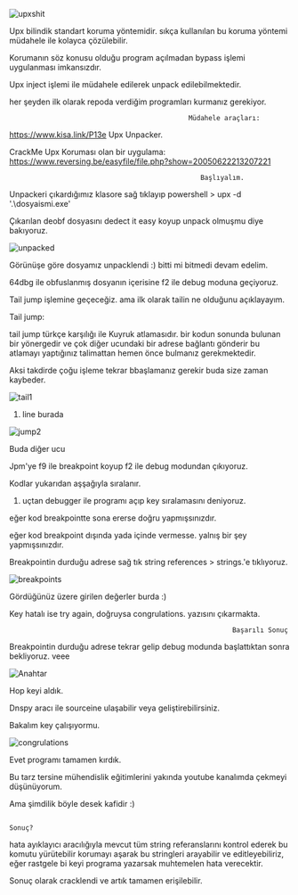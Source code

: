 ![upxshit](https://user-images.githubusercontent.com/30727573/121819411-a24bc480-cc95-11eb-8698-305928e30573.png)



Upx bilindik standart koruma yöntemidir. sıkça kullanılan bu koruma yöntemi müdahele ile kolayca çözülebilir.

Korumanın söz konusu olduğu program açılmadan bypass işlemi uygulanması imkansızdır.

Upx inject işlemi ile müdahele edilerek unpack edilebilmektedir.


her şeyden ilk olarak repoda verdiğim programları kurmanız gerekiyor.


                                                 Müdahele araçları:


https://www.kisa.link/P13e Upx Unpacker.

CrackMe Upx Koruması olan bir uygulama: https://www.reversing.be/easyfile/file.php?show=20050622213207221

                                                    Başlıyalım.

Unpackeri çıkardığımız klasore sağ tıklayıp powershell  > upx -d '.\dosyaismi.exe'

Çıkarılan deobf dosyasını dedect it easy koyup unpack olmuşmu diye bakıyoruz.

![unpacked](https://user-images.githubusercontent.com/30727573/121819495-11c1b400-cc96-11eb-8d08-fb6ab691fca3.PNG)

Görünüşe göre dosyamız unpacklendi :) bitti mi bitmedi devam edelim.

64dbg ile obfuslanmış dosyanın içerisine f2 ile debug moduna geçiyoruz.

Tail jump işlemine geçeceğiz. ama ilk olarak tailin ne olduğunu açıklayayım.

Tail jump:

tail jump türkçe karşılığı ile Kuyruk atlamasıdır. bir kodun sonunda bulunan bir yönergedir ve çok diğer ucundaki bir adrese bağlantı gönderir bu atlamayı  yaptığınız talimattan hemen önce bulmanız gerekmektedir.

Aksi takdirde çoğu işleme tekrar bbaşlamanız gerekir buda size zaman kaybeder.

![tail1](https://user-images.githubusercontent.com/30727573/121819666-06bb5380-cc97-11eb-9bb0-7e01f8b32321.PNG)

1. line burada

![jump2](https://user-images.githubusercontent.com/30727573/121819733-5f8aec00-cc97-11eb-8cf4-ea4bd4ea65d6.PNG)

Buda diğer ucu

Jpm'ye f9 ile breakpoint koyup f2 ile debug modundan çıkıyoruz.

Kodlar yukarıdan aşşağıyla sıralanır.

1. uçtan debugger ile programı açıp key sıralamasını deniyoruz.

eğer kod breakpointte sona ererse doğru yapmışsınızdır.

eğer kod breakpoint dışında yada içinde vermesse. yalnış bir şey yapmışsınızdır.

Breakpointin durduğu adrese sağ tık string references > strings.'e tıklıyoruz.

![breakpoints](https://user-images.githubusercontent.com/30727573/121819847-07a0b500-cc98-11eb-9fde-5d12d4f4bbe0.PNG)

Gördüğünüz üzere girilen değerler burda :)

Key hatalı ise try again, doğruysa congrulations. yazısını çıkarmakta.


                                                            Başarılı Sonuç
                                                            
Breakpointin durduğu adrese tekrar gelip debug modunda başlattıktan sonra bekliyoruz. veee

![Anahtar](https://user-images.githubusercontent.com/30727573/121819945-9a415400-cc98-11eb-9f53-e591ab55db8d.PNG)

Hop keyi aldık.

Dnspy aracı ile sourceine ulaşabilir veya geliştirebilirsiniz.

Bakalım key çalışıyormu.

![congrulations](https://user-images.githubusercontent.com/30727573/121820018-18055f80-cc99-11eb-850e-bc8f0b054232.PNG)

Evet programı tamamen kırdık.

Bu tarz tersine mühendislik eğitimlerini yakında youtube kanalımda çekmeyi düşünüyorum.

Ama şimdilik böyle desek kafidir :)

                                                                     Sonuç?
                                                          
hata ayıklayıcı aracılığıyla mevcut tüm string referanslarını kontrol ederek bu komutu yürütebilir korumayı aşarak  bu stringleri arayabilir ve editleyebiliriz, eğer rastgele bi keyi programa yazarsak muhtemelen hata verecektir.

Sonuç olarak cracklendi ve artık tamamen erişilebilir.





